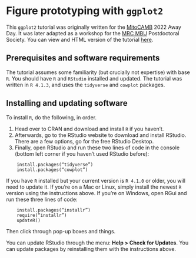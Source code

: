 # Figure prototyping with `ggplot2`

This `ggplot2` tutorial was originally written for the [MitoCAMB](https://www-neurosciences.medschl.cam.ac.uk/mitocamb/) 2022 Away Day. It was later adapted as a workshop for the [MRC MBU](https://www.mrc-mbu.cam.ac.uk/) Postdoctoral Society. You can view and HTML version of the tutorial [here](https://lbozhilova.github.io/pfc-datavis-tutorial/).

## Prerequisites and software requirements

The tutorial assumes some familiarity (but crucially not expertise) with base `R`. You should have `R` and `RStudio` installed and updated. The tutorial was written in `R 4.1.3`, and uses the `tidyverse` and `cowplot` packages.

## Installing and updating software

To install `R`, do the following, in order.
1. Head over to CRAN and download and install `R` if you haven’t.
2. Afterwards, go to the RStudio website to download and install RStudio. There are a few options, go for the free RStudio Desktop.
3. Finally, open RStudio and run these two lines of code in the console (bottom left corner if you haven’t used RStudio before):
```
	install.packages(“tidyverse”)
	install.packages(“cowplot”)
```

If you have `R` installed but your current version is `R 4.1.0` or older, you will need to update it. If you’re on a Mac or Linux, simply install the newest `R` version using the instructions above. If you’re on Windows, open RGui and run these three lines of code:
```
	install.packages(“installr”)
	require(“installr”)
	updateR()
```
Then click through pop-up boxes and things.

You can update RStudio through the menu: **Help > Check for Updates**. You can update packages by reinstalling them with the instructions above.
